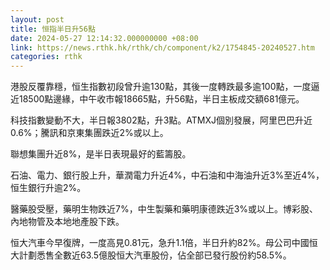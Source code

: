 ```yaml
---
layout: post
title: 恒指半日升56點
date: 2024-05-27 12:14:32.000000000 +08:00
link: https://news.rthk.hk/rthk/ch/component/k2/1754845-20240527.htm
categories: rthk
---
```


港股反覆靠穩，恒生指數初段曾升逾130點，其後一度轉跌最多逾100點，一度逼近18500點邊緣，中午收市報18665點，升56點，半日主板成交額681億元。

科技指數變動不大，半日報3802點，升3點。ATMXJ個別發展，阿里巴巴升近0.6%；騰訊和京東集團跌近2%或以上。

聯想集團升近8%，是半日表現最好的藍籌股。

石油、電力、銀行股上升，華潤電力升近4%，中石油和中海油升近3%至近4%，恒生銀行升逾2%。

醫藥股受壓，藥明生物跌近7%，中生製藥和藥明康德跌近3%或以上。博彩股、內地物管及本地地產股下跌。

恒大汽車今早復牌，一度高見0.81元，急升1.1倍，半日升約82%。母公司中國恒大計劃悉售全數近63.5億股恒大汽車股份，佔全部已發行股份約58.5%。
